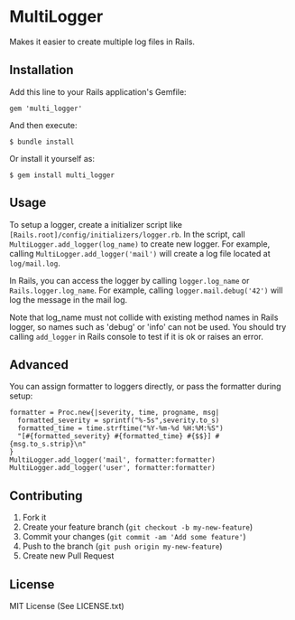 # MultiLogger

Makes it easier to create multiple log files in Rails.

## Installation

Add this line to your Rails application's Gemfile:

    gem 'multi_logger'

And then execute:

    $ bundle install

Or install it yourself as:

    $ gem install multi_logger

## Usage

To setup a logger, create a initializer script like `[Rails.root]/config/initializers/logger.rb`. In the script, call `MultiLogger.add_logger(log_name)` to create new logger. For example, calling `MultiLogger.add_logger('mail')` will create a log file located at `log/mail.log`.

In Rails, you can access the logger by calling `logger.log_name` or `Rails.logger.log_name`. For example, calling `logger.mail.debug('42')` will log the message in the mail log.

Note that log_name must not collide with existing method names in Rails logger, so names such as 'debug' or 'info' can not be used. You should try calling `add_logger` in Rails console to test if it is ok or raises an error.

## Advanced

You can assign formatter to loggers directly, or pass the formatter during setup:

    formatter = Proc.new{|severity, time, progname, msg|
      formatted_severity = sprintf("%-5s",severity.to_s)
      formatted_time = time.strftime("%Y-%m-%d %H:%M:%S")
      "[#{formatted_severity} #{formatted_time} #{$$}] #{msg.to_s.strip}\n"
    }
    MultiLogger.add_logger('mail', formatter:formatter)
    MultiLogger.add_logger('user', formatter:formatter)

## Contributing

1. Fork it
2. Create your feature branch (`git checkout -b my-new-feature`)
3. Commit your changes (`git commit -am 'Add some feature'`)
4. Push to the branch (`git push origin my-new-feature`)
5. Create new Pull Request

## License

MIT License (See LICENSE.txt)
